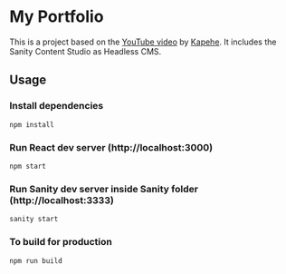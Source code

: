 # My Portfolio

This is a project based on the [YouTube video](https://www.youtube.com/watch?v=NO7_jgzVgbc) by [Kapehe](https://github.com/kapehe-ok). It includes the Sanity Content Studio as Headless CMS.

## Usage

### Install dependencies

```
npm install
```

### Run React dev server (http://localhost:3000)

```
npm start
```

### Run Sanity dev server inside Sanity folder (http://localhost:3333)

```
sanity start
```

### To build for production

```
npm run build
```
